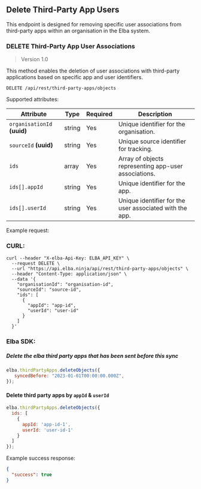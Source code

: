 ## Delete Third-Party App Users

This endpoint is designed for removing specific user associations from third-party apps within an organisation in the Elba system.

### DELETE Third-Party App User Associations

> Version 1.0

This method enables the deletion of user associations with third-party applications based on specific app and user identifiers.

```plaintext
DELETE /api/rest/third-party-apps/objects
```

Supported attributes:

| Attribute                | Type     | Required | Description                                               |
|--------------------------|----------|----------|-----------------------------------------------------------|
| `organisationId` **(uuid)**      | string   | Yes      | Unique identifier for the organisation.                   |
| `sourceId` **(uuid)**               | string   | Yes      | Unique source identifier for tracking.                    |
| `ids`                    | array    | Yes      | Array of objects representing app-user associations.      |
| `ids[].appId`            | string   | Yes      | Unique identifier for the app.                            |
| `ids[].userId`           | string   | Yes      | Unique identifier for the user associated with the app.   |

Example request:

### CURL:
```shell
curl --header "X-elba-Api-Key: ELBA_API_KEY" \
  --request DELETE \
  --url "https://api.elba.ninja/api/rest/third-party-apps/objects" \
  --header "Content-Type: application/json" \
  --data '{
    "organisationId": "organisation-id",
    "sourceId": "source-id",
    "ids": [
      {
        "appId": "app-id",
        "userId": "user-id"
      }
    ]
  }'
```

### Elba SDK:
##### Delete the elba third party apps that has been sent before this sync
```javascript
elba.thirdPartyApps.deleteObjects({
   syncedBefore: "2023-01-01T00:00:00.000Z",
});
```

#### Delete third party apps by `appId` & `userId`
```javascript
elba.thirdPartyApps.deleteObjects({
  ids: [
    {
      appId: 'app-id-1',
      userId: 'user-id-1'
    }
  ]
});
```

Example success response:

```json
{
  "success": true
}
```